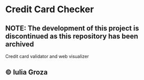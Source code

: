 # Credit Card Checker

## NOTE: The development of this project is discontinued as this repository has been archived

Credit card validator and web visualizer

## © Iulia Groza
